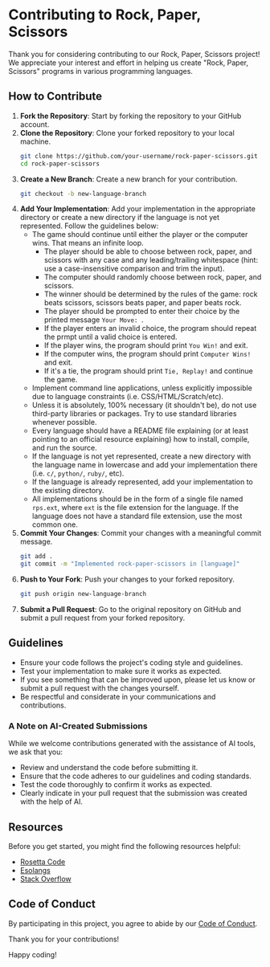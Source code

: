 # Contributing to Rock, Paper, Scissors

Thank you for considering contributing to our Rock, Paper, Scissors project! We appreciate your interest and effort in helping us create "Rock, Paper, Scissors" programs in various programming languages.

## How to Contribute

1. **Fork the Repository**: Start by forking the repository to your GitHub account.
2. **Clone the Repository**: Clone your forked repository to your local machine.
    ```sh
    git clone https://github.com/your-username/rock-paper-scissors.git
    cd rock-paper-scissors
    ```
3. **Create a New Branch**: Create a new branch for your contribution.
    ```sh
    git checkout -b new-language-branch
    ```
4. **Add Your Implementation**: Add your implementation in the appropriate directory or create a new directory if the language is not yet represented. Follow the guidelines below:
    - The game should continue until either the player or the computer wins. That means an infinite loop.
        - The player should be able to choose between rock, paper, and scissors with any case and any leading/trailing whitespace (hint: use a case-insensitive comparison and trim the input).
        - The computer should randomly choose between rock, paper, and scissors.
        - The winner should be determined by the rules of the game: rock beats scissors, scissors beats paper, and paper beats rock.
        - The player should be prompted to enter their choice by the printed message `Your Move: `.
        - If the player enters an invalid choice, the program should repeat the prmpt until a valid choice is entered.
        - If the player wins, the program should print `You Win!` and exit.
        - If the computer wins, the program should print `Computer Wins!` and exit.
        - If it's a tie, the program should print `Tie, Replay!` and continue the game.
    - Implement command line applications, unless explicitly impossible due to language constraints (i.e. CSS/HTML/Scratch/etc).
    - Unless it is absolutely, 100% necessary (it shouldn't be), do not use third-party libraries or packages. Try to use standard libraries whenever possible.
    - Every language should have a README file explaining (or at least pointing to an official resource explaining) how to install, compile, and run the source.
    - If the language is not yet represented, create a new directory with the language name in lowercase and add your implementation there (i.e. `c/`, `python/`, `ruby/`, etc).
    - If the language is already represented, add your implementation to the existing directory.
    - All implementations should be in the form of a single file named `rps.ext`, where `ext` is the file extension for the language. If the language does not have a standard file extension, use the most common one.
5. **Commit Your Changes**: Commit your changes with a meaningful commit message.
    ```sh
    git add .
    git commit -m "Implemented rock-paper-scissors in [language]"
    ```
6. **Push to Your Fork**: Push your changes to your forked repository.
    ```sh
    git push origin new-language-branch
    ```
7. **Submit a Pull Request**: Go to the original repository on GitHub and submit a pull request from your forked repository.

## Guidelines

- Ensure your code follows the project's coding style and guidelines.
- Test your implementation to make sure it works as expected.
- If you see something that can be improved upon, please let us know or submit a pull request with the changes yourself.
- Be respectful and considerate in your communications and contributions.

### A Note on AI-Created Submissions

While we welcome contributions generated with the assistance of AI tools, we ask that you:

- Review and understand the code before submitting it.
- Ensure that the code adheres to our guidelines and coding standards.
- Test the code thoroughly to confirm it works as expected.
- Clearly indicate in your pull request that the submission was created with the help of AI.

## Resources

Before you get started, you might find the following resources helpful:

- [Rosetta Code](http://rosettacode.org/)
- [Esolangs](https://esolangs.org/)
- [Stack Overflow](http://stackoverflow.com/)

## Code of Conduct

By participating in this project, you agree to abide by our [Code of Conduct](CODE_OF_CONDUCT.md).

Thank you for your contributions!

Happy coding!